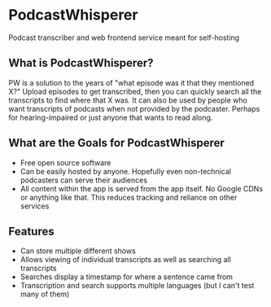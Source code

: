 # PodcastWhisperer
Podcast transcriber and web frontend service meant for self-hosting

## What is PodcastWhisperer?
PW is a solution to the years of "what episode was it that they mentioned X?"
Upload episodes to get transcribed, then you can quickly search all the transcripts to find where that X was.
It can also be used by people who want transcripts of podcasts when not provided by the podcaster.
Perhaps for hearing-impaired or just anyone that wants to read along.

## What are the Goals for PodcastWhisperer
- Free open source software
- Can be easily hosted by anyone. Hopefully even non-technical podcasters can serve their audiences
- All content within the app is served from the app itself. No Google CDNs or anything like that. This reduces tracking and reliance on other services

## Features
- Can store multiple different shows
- Allows viewing of individual transcripts as well as searching all transcripts
- Searches display a timestamp for where a sentence came from
- Transcription and search supports multiple languages (but I can't test many of them)
